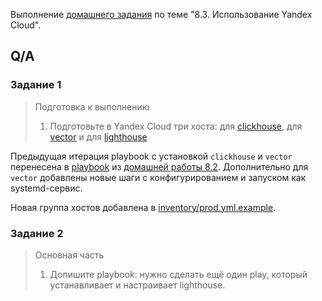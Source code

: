 Выполнение [домашнего задания](https://github.com/netology-code/mnt-homeworks/blob/MNT-13/08-ansible-02-playbook/README.md)
по теме "8.3. Использование Yandex Cloud".

## Q/A

### Задание 1

> Подготовка к выполнению
> 1. Подготовьте в Yandex Cloud три хоста: для [clickhouse](https://clickhouse.com/), для [vector](https://vector.dev) и для [lighthouse](https://github.com/VKCOM/lighthouse)

Предыдущая итерация playbook с установкой `clickhouse` и `vector` перенесена в [playbook](./playbook) из [домашней работы 8.2](/src/homework/08-ansible/8.2).
Дополнительно для `vector` добавлены новые шаги с конфигурированием и запуском как systemd-сервис.

Новая группа хостов добавлена в [inventory/prod.yml.example](./playbook/inventory/prod.yml.example).

### Задание 2

> Основная часть
> 1. Допишите playbook: нужно сделать ещё один play, который устанавливает и настраивает lighthouse.
